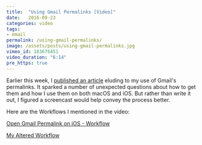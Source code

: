 ```yaml
---
title:  "Using Gmail Permalinks [Video]"
date:   2016-09-23
categories: video
tags:
- email
permalink: /using-gmail-permalinks/
image: /assets/posts/using-gmail-permalinks.jpg
vimeo_id: 183676451
video_duration: "6:14"
pre_https: true
---
```

Earlier this week, I [published an article](http://joebuhlig.com/forget-third-party-email-apps/) eluding to my use of Gmail's permalinks. It sparked a number of unexpected questions about how to get them and how I use them on both macOS and iOS. But rather than write it out, I figured a screencast would help convey the process better.
<!--more-->

Here are the Workflows I mentioned in the video:

[Open Gmail Permalink on iOS - Workflow](https://workflow.is/workflows/171d34ef202843ec9882f1cb9fcb6858)

[My Altered Workflow](https://workflow.is/workflows/3295578bd1564f388ff52d5ca1835418)
